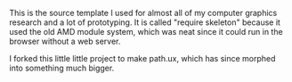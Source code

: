 This is the source template I used for almost all
of my computer graphics research and a lot of
prototyping.  It is called "require skeleton"
because it used the old AMD module system,
which was neat since it could run in the browser
without a web server.

I forked this little little project to make path.ux,
which has since morphed into something much
bigger.

